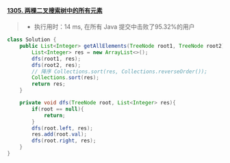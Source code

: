 #### [1305. 两棵二叉搜索树中的所有元素](https://leetcode-cn.com/problems/all-elements-in-two-binary-search-trees/)

> - 执行用时：14 ms, 在所有 Java 提交中击败了95.32%的用户

```java
class Solution {
    public List<Integer> getAllElements(TreeNode root1, TreeNode root2) {
        List<Integer> res = new ArrayList<>();
        dfs(root1, res);
        dfs(root2, res);
        // 降序 Collections.sort(res, Collections.reverseOrder());
        Collections.sort(res);
        return res;
    }

    private void dfs(TreeNode root, List<Integer> res){
        if(root == null){
            return;
        }
        dfs(root.left, res);
        res.add(root.val);
        dfs(root.right, res);
    }
}
```

